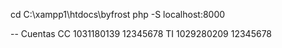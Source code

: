 cd C:\xampp1\htdocs\byfrost
php -S localhost:8000

-- Cuentas 
CC 1031180139 12345678
TI 1029280209 12345678
